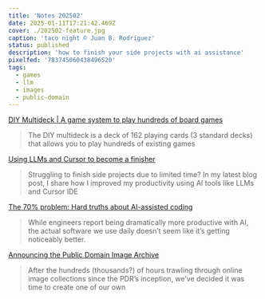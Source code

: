 ```yaml
---
title: 'Notes 202502'
date: 2025-01-11T17:21:42.469Z
cover: ./202502-feature.jpg
caption: 'taco night © Juan B. Rodriguez'
status: published
description: 'how to finish your side projects with ai assistance'
pixelfed: '783745060438496520'
tags:
  - games
  - llm
  - images
  - public-domain
---
```


[DIY Multideck | A game system to play hundreds of board games](https://diymultideck.mauri.app/manual/)

> The DIY multideck is a deck of 162 playing cards (3 standard decks) that allows you to play hundreds of existing games

[Using LLMs and Cursor to become a finisher](https://zohaib.me/using-llms-and-cursor-for-finishing-projects-productivity/)

> Struggling to finish side projects due to limited time? In my latest blog post, I share how I improved my productivity using AI tools like LLMs and Cursor IDE

[The 70% problem: Hard truths about AI-assisted coding](https://addyo.substack.com/p/the-70-problem-hard-truths-about)

> While engineers report being dramatically more productive with AI, the actual software we use daily doesn’t seem like it’s getting noticeably better.

[Announcing the Public Domain Image Archive](https://publicdomainreview.org/blog/2025/01/announcing-the-public-domain-image-archive/)

> After the hundreds (thousands?) of hours trawling through online image collections since the PDR’s inception, we’ve decided it was time to create one of our own

